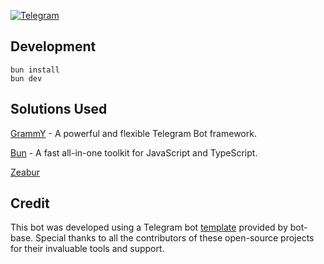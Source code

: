 [![Telegram](https://img.shields.io/badge/Telegram-2CA5E0.svg?logo=telegram&logoColor=white)](https://t.me/@origin_markdown_bot)

## Development

```
bun install
bun dev
```

## Solutions Used

[GrammY](https://grammy.dev) - A powerful and flexible Telegram Bot framework.

[Bun](https://bun.sh) - A fast all-in-one toolkit for JavaScript and TypeScript.

[Zeabur](https://zeabur.com/) 

## Credit

This bot was developed using a Telegram bot [template](https://github.com/bot-base/telegram-bot-template) provided by bot-base. Special thanks to all the contributors of these open-source projects for their invaluable tools and support.
